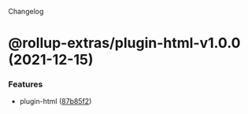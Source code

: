 Changelog

# @rollup-extras/plugin-html-v1.0.0 (2021-12-15)


### Features

* plugin-html ([87b85f2](https://github.com/kshutkin/rollup-extras/commit/87b85f24429499e4d5cda687661e5bb4aa2abcb0))

